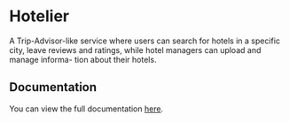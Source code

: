# Hotelier

A Trip-Advisor-like service where users can search for hotels in a specific city,
leave reviews and ratings, while hotel managers can upload and manage informa-
tion about their hotels.

## Documentation

You can view the full documentation [here](./Relazione_Hotelier_Pinna.pdf).

